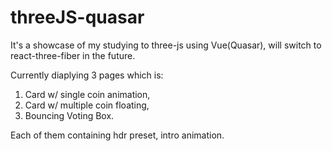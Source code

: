 # threeJS-quasar

It's a showcase of my studying to three-js using Vue(Quasar), will switch to react-three-fiber in the future.

Currently diaplying 3 pages which is:
1. Card w/ single coin animation,
2. Card w/ multiple coin floating,
3. Bouncing Voting Box.

Each of them containing hdr preset, intro animation.
